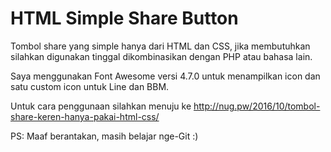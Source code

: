 # HTML Simple Share Button

Tombol share yang simple hanya dari HTML dan CSS, jika membutuhkan silahkan digunakan tinggal dikombinasikan dengan PHP atau bahasa lain.

Saya menggunakan Font Awesome versi 4.7.0 untuk menampilkan icon dan satu custom icon untuk Line dan BBM.

Untuk cara penggunaan silahkan menuju ke http://nug.pw/2016/10/tombol-share-keren-hanya-pakai-html-css/

PS: Maaf berantakan, masih belajar nge-Git :)
